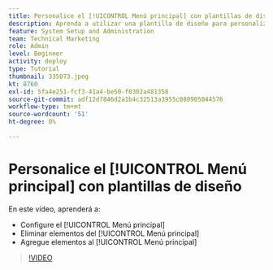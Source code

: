 ```yaml
---
title: Personalice el [!UICONTROL Menú principal] con plantillas de diseño
description: Aprenda a utilizar una plantilla de diseño para personalizar el [!UICONTROL Menú principal].
feature: System Setup and Administration
team: Technical Marketing
role: Admin
level: Beginner
activity: deploy
type: Tutorial
thumbnail: 335073.jpeg
kt: 8760
exl-id: 5fa4e251-fcf3-41a4-be50-f0302a481358
source-git-commit: adf12d7846d2a1b4c32513a3955c080905044576
workflow-type: tm+mt
source-wordcount: '51'
ht-degree: 0%

---
```


# Personalice el [!UICONTROL Menú principal] con plantillas de diseño

En este vídeo, aprenderá a:

* Configure el [!UICONTROL Menú principal]
* Eliminar elementos del [!UICONTROL Menú principal]
* Agregue elementos al [!UICONTROL Menú principal]


>[!VIDEO](https://video.tv.adobe.com/v/335073/?quality=12)
